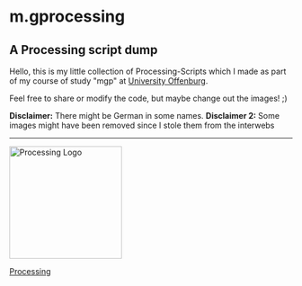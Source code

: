 # m.gprocessing
## A Processing script dump

Hello, this is my little collection of Processing-Scripts which I made as part of my course of study "mgp" at [University Offenburg](https://www.hs-offenburg.de/).



Feel free to share or modify the code, but maybe change out the images! ;)

__Disclaimer:__ There might be  German in some names.
__Disclaimer 2:__ Some images might have been removed since I stole them from the interwebs

<hr/>

<img src="https://upload.wikimedia.org/wikipedia/commons/c/cb/Processing_2021_logo.svg" alt="Processing Logo" width="200"/>

[Processing](https://www.processing.org)
